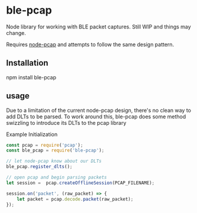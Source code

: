 # ble-pcap

Node library for working with BLE packet captures.  Still WIP and things may change.

Requires [node-pcap](https://github.com/node-pcap/node_pcap) and attempts to follow the same design pattern.

## Installation

npm install ble-pcap
## usage

Due to a limitation of the current node-pcap design, there's no clean way to add DLTs to be parsed.  To work around this, ble-pcap does some method swizzling to introduce its DLTs to the pcap library

Example Initialization

```javascript
const pcap = require('pcap');
const ble_pcap = require('ble-pcap');

// let node-pcap know about our DLTs
ble_pcap.register_dlts();

// open pcap and begin parsing packets
let session =  pcap.createOfflineSession(PCAP_FILENAME);

session.on('packet', (raw_packet) => {
    let packet = pcap.decode.packet(raw_packet);
});
```


